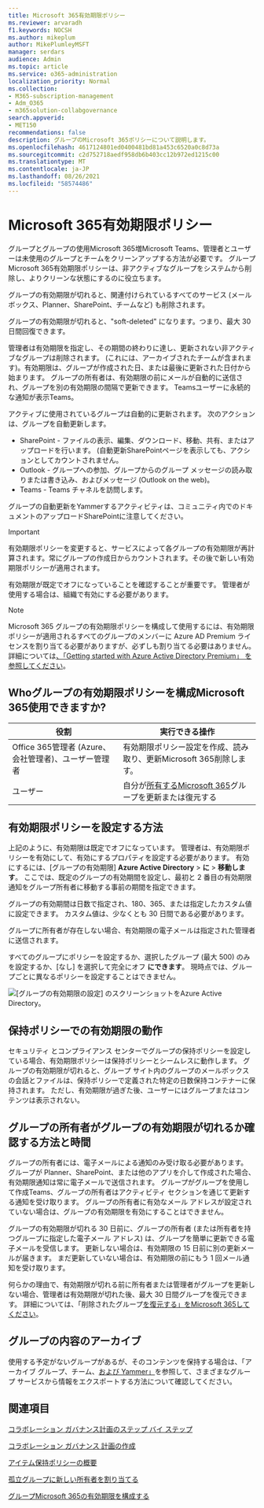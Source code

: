 ```yaml
---
title: Microsoft 365有効期限ポリシー
ms.reviewer: arvaradh
f1.keywords: NOCSH
ms.author: mikeplum
author: MikePlumleyMSFT
manager: serdars
audience: Admin
ms.topic: article
ms.service: o365-administration
localization_priority: Normal
ms.collection:
- M365-subscription-management
- Adm_O365
- m365solution-collabgovernance
search.appverid:
- MET150
recommendations: false
description: グループのMicrosoft 365ポリシーについて説明します。
ms.openlocfilehash: 4617124801ed0400481bd81a453c6520a0c8d73a
ms.sourcegitcommit: c2d752718aedf958db6b403cc12b972ed1215c00
ms.translationtype: MT
ms.contentlocale: ja-JP
ms.lasthandoff: 08/26/2021
ms.locfileid: "58574486"
---
```

# <a name="microsoft-365-group-expiration-policy"></a>Microsoft 365有効期限ポリシー

グループとグループの使用Microsoft 365増Microsoft Teams、管理者とユーザーは未使用のグループとチームをクリーンアップする方法が必要です。 グループMicrosoft 365有効期限ポリシーは、非アクティブなグループをシステムから削除し、よりクリーンな状態にするのに役立ちます。

グループの有効期限が切れると、関連付けられているすべてのサービス (メールボックス、Planner、SharePoint、チームなど) も削除されます。

グループの有効期限が切れると、"soft-deleted" になります。つまり、最大 30 日間回復できます。

管理者は有効期限を指定し、その期間の終わりに達し、更新されない非アクティブなグループは削除されます。 (これには、アーカイブされたチームが含まれます)。有効期限は、グループが作成された日、または最後に更新された日付から始まります。 グループの所有者は、有効期限の前にメールが自動的に送信され、グループを別の有効期限の間隔で更新できます。 Teamsユーザーに永続的な通知が表示Teams。

アクティブに使用されているグループは自動的に更新されます。 次のアクションは、グループを自動更新します。
- SharePoint - ファイルの表示、編集、ダウンロード、移動、共有、またはアップロードを行います。 (自動更新SharePointページを表示しても、アクションとしてカウントされません。
- Outlook - グループへの参加、グループからのグループ メッセージの読み取りまたは書き込み、およびメッセージ (Outlook on the web)。
- Teams - Teams チャネルを訪問します。

グループの自動更新をYammerするアクティビティは、コミュニティ内でのドキュメントのアップロードSharePointに注意してください。

> [!IMPORTANT]
> 有効期限ポリシーを変更すると、サービスによって各グループの有効期限が再計算されます。常にグループの作成日からカウントされます。その後で新しい有効期限ポリシーが適用されます。

有効期限が既定でオフになっていることを確認することが重要です。 管理者が使用する場合は、組織で有効にする必要があります。

> [!NOTE]
> Microsoft 365 グループの有効期限ポリシーを構成して使用するには、有効期限ポリシーが適用されるすべてのグループのメンバーに Azure AD Premium ライセンスを割り当てる必要がありますが、必ずしも割り当てる必要はありません。 詳細については[、「Getting started with Azure Active Directory Premium」 を参照してください](/azure/active-directory/active-directory-get-started-premium)。

## <a name="who-can-configure-and-use-the-microsoft-365-groups-expiration-policy"></a>Whoグループの有効期限ポリシーを構成Microsoft 365使用できますか?

|役割|実行できる操作|
|---------|---------|
|Office 365管理者 (Azure、会社管理者)、ユーザー管理者|有効期限ポリシー設定を作成、読み取り、更新Microsoft 365削除します。|
|ユーザー|自分が[所有するMicrosoft 365](/azure/active-directory/users-groups-roles/groups-restore-deleted)グループを更新または復元する|

## <a name="how-to-set-the-expiration-policy"></a>有効期限ポリシーを設定する方法

上記のように、有効期限は既定でオフになっています。 管理者は、有効期限ポリシーを有効にして、有効にするプロパティを設定する必要があります。 有効にするには、[グループの有効期限] **Azure Active Directory**  >  **に**  >  **移動します**。 ここでは、既定のグループの有効期間を設定し、最初と 2 番目の有効期限通知をグループ所有者に移動する事前の期間を指定できます。

グループの有効期間は日数で指定され、180、365、または指定したカスタム値に設定できます。 カスタム値は、少なくとも 30 日間である必要があります。

グループに所有者が存在しない場合、有効期限の電子メールは指定された管理者に送信されます。

すべてのグループにポリシーを設定するか、選択したグループ (最大 500) のみを設定するか、[なし] を選択して完全にオフ **にできます**。 現時点では、グループごとに異なるポリシーを設定することはできません。

![[グループの有効期限の設定] のスクリーンショットをAzure Active Directory。](../media/azure-groups-expiration-settings.png)

## <a name="how-expiry-works-with-the-retention-policy"></a>保持ポリシーでの有効期限の動作

セキュリティ とコンプライアンス センターでグループの保持ポリシーを設定している場合、有効期限ポリシーは保持ポリシーとシームレスに動作します。 グループの有効期限が切れると、グループ サイト内のグループのメールボックスの会話とファイルは、保持ポリシーで定義された特定の日数保持コンテナーに保持されます。 ただし、有効期限が過ぎた後、ユーザーにはグループまたはコンテンツは表示されない。

## <a name="how-and-when-a-group-owner-learns-if-their-groups-are-going-to-expire"></a>グループの所有者がグループの有効期限が切れるか確認する方法と時間

グループの所有者には、電子メールによる通知のみ受け取る必要があります。 グループが Planner、SharePoint、または他のアプリを介して作成された場合、有効期限通知は常に電子メールで送信されます。 グループがグループを使用して作成Teams、グループの所有者はアクティビティ セクションを通じて更新する通知を受け取ります。 グループの所有者に有効なメール アドレスが設定されていない場合は、グループの有効期限を有効にすることはできません。

グループの有効期限が切れる 30 日前に、グループの所有者 (または所有者を持つグループに指定した電子メール アドレス) は、グループを簡単に更新できる電子メールを受信します。 更新しない場合は、有効期限の 15 日前に別の更新メールが届きます。 まだ更新していない場合は、有効期限の前にもう 1 回メール通知を受け取ります。

何らかの理由で、有効期限が切れる前に所有者または管理者がグループを更新しない場合、管理者は有効期限が切れた後、最大 30 日間グループを復元できます。 詳細については、「削除されたグループ[を復元する」をMicrosoft 365してください](https://support.office.com/article/restore-a-deleted-office-365-group-b7c66b59-657a-4e1a-8aa0-8163b1f4eb54)。

## <a name="archiving-group-contents"></a>グループの内容のアーカイブ

使用する予定がないグループがあるが、そのコンテンツを保持する場合は、「アーカイブ グループ、チーム、[および Yammer」](end-life-cycle-groups-teams-sites-yammer.md)を参照して、さまざまなグループ サービスから情報をエクスポートする方法について確認してください。

## <a name="related-topics"></a>関連項目

[コラボレーション ガバナンス計画のステップ バイ ステップ](collaboration-governance-overview.md#collaboration-governance-planning-step-by-step)

[コラボレーション ガバナンス 計画の作成](collaboration-governance-first.md)

[アイテム保持ポリシーの概要](https://support.office.com/article/5e377752-700d-4870-9b6d-12bfc12d2423)

[孤立グループに新しい所有者を割り当てる](https://support.office.com/article/86bb3db6-8857-45d1-95c8-f6d540e45732)

[グループMicrosoft 365の有効期限を構成する](/azure/active-directory/active-directory-groups-lifecycle-azure-portal)
